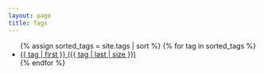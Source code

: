 ```yaml
---
layout: page
title: Tags
---
```

<ul class="tag-cloud">
{% assign sorted_tags = site.tags | sort %}
{% for tag in sorted_tags %}
  <li>
    <a href="/tags/{{ tag[0] }}">
      {{ tag | first }} ({{ tag | last | size }})
    </a>
  </li>
{% endfor %}
</ul>
